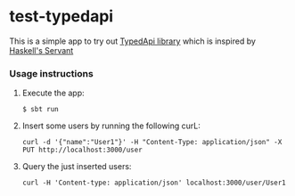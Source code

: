 
# test-typedapi

This is a simple app to try out [TypedApi library](https://github.com/pheymann/typedapi) which is inspired by 
[Haskell's Servant](https://github.com/haskell-servant/servant)

### Usage instructions

1. Execute the app:
    
    `$ sbt run`

2. Insert some users by running the following curL:

    `curl -d '{"name":"User1"}' -H "Content-Type: application/json" -X PUT http://localhost:3000/user`

3. Query the just inserted users:

    `curl -H 'Content-type: application/json' localhost:3000/user/User1`
